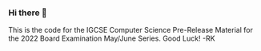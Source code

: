 ### Hi there 👋

This is the code for the IGCSE Computer Science Pre-Release Material for the 2022 Board Examination May/June Series. 
Good Luck!
-RK
